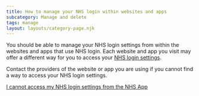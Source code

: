 ```yaml
---
title: How to manage your NHS login within websites and apps
subcategory: Manage and delete
tags: manage
layout: layouts/category-page.njk
---
```

You should be able to manage your NHS login settings from within the websites and apps that use NHS login. Each website and app you visit may offer a different way for you to access your [NHS login settings](https://settings.login.nhs.uk/ "NHS login settings").

Contact the providers of the website or app you are using if you cannot find a way to access your NHS login settings.

[I cannot access my NHS login settings from the NHS App](# "I cannot access my NHS login settings from the NHS App")


